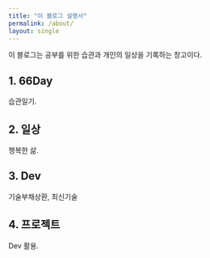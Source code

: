 ```yaml
---
title: "이 블로그 설명서"
permalink: /about/
layout: single
---
```


이 블로그는 공부를 위한 습관과 개인의 일상을 기록하는 창고이다.

## 1. 66Day

습관일기.

## 2. 일상

행복한 삶.

## 3. Dev

기술부채상환, 최신기술

## 4. 프로젝트

Dev 활용.

